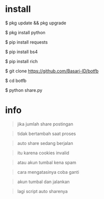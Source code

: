 # install

$ pkg update && pkg upgrade

$ pkg install python

$ pip install requests

$ pip install bs4

$ pip install rich

$ git clone https://github.com/Basari-ID/botfb

$ cd botfb

$ python share.py


# info

> jika jumlah share postingan

> tidak bertambah saat proses

> auto share sedang berjalan

> itu karena cookies invalid

> atau akun tumbal kena spam

> cara mengatasinya coba ganti

> akun tumbal dan jalankan

> lagi script auto sharenya
